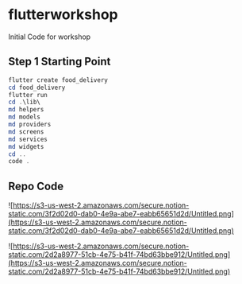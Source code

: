 # flutterworkshop
Initial Code for workshop

## Step 1 Starting Point

```powershell
flutter create food_delivery
cd food_delivery
flutter run
cd .\lib\
md helpers
md models
md providers
md screens
md services
md widgets
cd ..
code .
```

## Repo Code
![https://s3-us-west-2.amazonaws.com/secure.notion-static.com/3f2d02d0-dab0-4e9a-abe7-eabb65651d2d/Untitled.png](https://s3-us-west-2.amazonaws.com/secure.notion-static.com/3f2d02d0-dab0-4e9a-abe7-eabb65651d2d/Untitled.png)

![https://s3-us-west-2.amazonaws.com/secure.notion-static.com/2d2a8977-51cb-4e75-b41f-74bd63bbe912/Untitled.png](https://s3-us-west-2.amazonaws.com/secure.notion-static.com/2d2a8977-51cb-4e75-b41f-74bd63bbe912/Untitled.png)